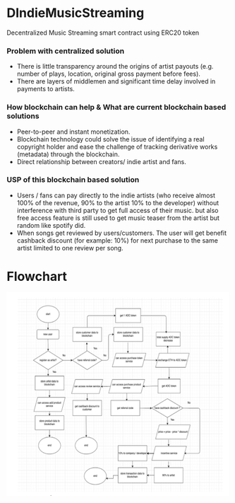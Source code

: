 # DIndieMusicStreaming
Decentralized Music Streaming smart contract using ERC20 token

### Problem with centralized solution

* There is little transparency around the origins of artist payouts (e.g. number of plays, location, original gross payment before fees).
* There are layers of middlemen and significant time delay involved in payments to artists.

### How blockchain can help & What are current blockchain based solutions

* Peer-to-peer and instant monetization.
* Blockchain technology  could solve the  issue  of identifying a real copyright  holder  and  ease the  challenge  of tracking  derivative  works  (metadata)  through  the  blockchain. 
* Direct relationship between creators/ indie artist and fans.

### USP of this blockchain based solution

* Users / fans can pay directly to the indie artists (who receive almost 100% of the revenue, 90% to the artist 10% to the developer) without interference with third party to get full access of their music. but also free access feature is still used to get music teaser from the artist but random like spotify did.
* When songs get reviewed by users/customers. The user will get benefit cashback discount (for example: 10%) for next purchase to the same artist limited to one review per song.
  
# Flowchart

![Flowchart](https://github.com/andresudi/DIndieMusicStreaming/blob/master/flowchart.png)
